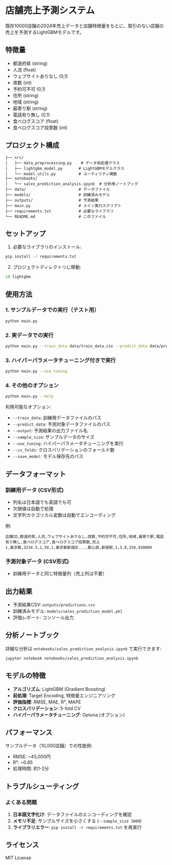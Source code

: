 # 店舗売上予測システム

既存10000店舗の2024年売上データと店舗特徴量をもとに、取引のない店舗の売上を予測するLightGBMモデルです。

## 特徴量

- 都道府県 (string)
- 人流 (float)
- ウェブサイトありなし (0,1)
- 席数 (int)
- 予約可不可 (0,1)
- 住所 (string)
- 地域 (string)
- 最寄り駅 (string)
- 電話有り無し (0,1)
- 食べログスコア (float)
- 食べログスコア投票数 (int)

## プロジェクト構成

```
├── src/
│   ├── data_preprocessing.py    # データ前処理クラス
│   ├── lightgbm_model.py       # LightGBMモデルクラス
│   └── model_utils.py          # ユーティリティ関数
├── notebooks/
│   └── sales_prediction_analysis.ipynb  # 分析用ノートブック
├── data/                       # データファイル
├── models/                     # 訓練済みモデル
├── outputs/                    # 予測結果
├── main.py                     # メイン実行スクリプト
├── requirements.txt            # 必要なライブラリ
└── README.md                   # このファイル
```

## セットアップ

1. 必要なライブラリのインストール:
```bash
pip install -r requirements.txt
```

2. プロジェクトディレクトリに移動:
```bash
cd lightgbm
```

## 使用方法

### 1. サンプルデータでの実行（テスト用）

```bash
python main.py
```

### 2. 実データでの実行

```bash
python main.py --train_data data/train_data.csv --predict_data data/predict_data.csv
```

### 3. ハイパーパラメータチューニング付きで実行

```bash
python main.py --use_tuning
```

### 4. その他のオプション

```bash
python main.py --help
```

利用可能なオプション:
- `--train_data`: 訓練用データファイルのパス
- `--predict_data`: 予測対象データファイルのパス
- `--output`: 予測結果の出力ファイル名
- `--sample_size`: サンプルデータのサイズ
- `--use_tuning`: ハイパーパラメータチューニングを実行
- `--cv_folds`: クロスバリデーションのフォールド数
- `--save_model`: モデル保存先のパス

## データフォーマット

### 訓練用データ (CSV形式)
- 列名は日本語でも英語でも可
- 欠損値は自動で処理
- 文字列カテゴリカル変数は自動でエンコーディング

例:
```csv
店舗ID,都道府県,人流,ウェブサイトありなし,席数,予約可不可,住所,地域,最寄り駅,電話有り無し,食べログスコア,食べログスコア投票数,売上
1,東京都,5234.5,1,50,1,東京都新宿区...,都心部,新宿駅,1,3.8,150,450000
```

### 予測対象データ (CSV形式)
- 訓練用データと同じ特徴量列（売上列は不要）

## 出力結果

- 予測結果CSV: `outputs/predictions.csv`
- 訓練済みモデル: `models/sales_prediction_model.pkl`
- 評価レポート: コンソール出力

## 分析ノートブック

詳細な分析は `notebooks/sales_prediction_analysis.ipynb` で実行できます:

```bash
jupyter notebook notebooks/sales_prediction_analysis.ipynb
```

## モデルの特徴

- **アルゴリズム**: LightGBM (Gradient Boosting)
- **前処理**: Target Encoding, 特徴量エンジニアリング
- **評価指標**: RMSE, MAE, R², MAPE
- **クロスバリデーション**: 5-fold CV
- **ハイパーパラメータチューニング**: Optuna (オプション)

## パフォーマンス

サンプルデータ（10,000店舗）での性能例:
- RMSE: ~45,000円
- R²: ~0.85
- 処理時間: 約1-2分

## トラブルシューティング

### よくある問題

1. **日本語文字化け**: データファイルのエンコーディングを確認
2. **メモリ不足**: サンプルサイズを小さくする (`--sample_size 1000`)
3. **ライブラリエラー**: `pip install -r requirements.txt` を再実行

## ライセンス

MIT License
